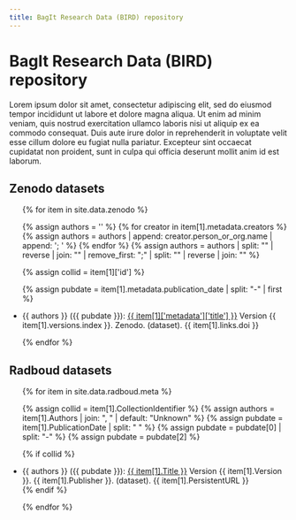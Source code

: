 ```yaml
---
title: BagIt Research Data (BIRD) repository
---
```


# BagIt Research Data (BIRD) repository

Lorem ipsum dolor sit amet, consectetur adipiscing elit, sed do eiusmod tempor incididunt ut labore et dolore magna aliqua. Ut enim ad minim veniam, quis nostrud exercitation ullamco laboris nisi ut aliquip ex ea commodo consequat. Duis aute irure dolor in reprehenderit in voluptate velit esse cillum dolore eu fugiat nulla pariatur. Excepteur sint occaecat cupidatat non proident, sunt in culpa qui officia deserunt mollit anim id est laborum.

## Zenodo datasets


<ul>
{% for item in site.data.zenodo %}

{% assign authors = '' %}
{% for creator in item[1].metadata.creators %}
  {% assign authors = authors | append: creator.person_or_org.name | append: '; ' %}
{% endfor %}
{% assign authors = authors | split: "" | reverse | join: "" | remove_first: ";" | split: "" | reverse | join: "" %}

{% assign collid = item[1]['id'] %}

{% assign pubdate = item[1].metadata.publication_date | split: "-" | first %}

<li>
{{ authors }} ({{ pubdate }}): <a href="/zenodo/{{ collid }}">{{ item[1]['metadata']['title'] }}</a> Version {{ item[1].versions.index }}. Zenodo. (dataset). {{ item[1].links.doi }}
</li>

{% endfor %}
</ul>

## Radboud datasets

<ul>
{% for item in site.data.radboud.meta %}

  {% assign collid = item[1].CollectionIdentifier %}
  {% assign authors = item[1].Authors | join: ", " | default: "Unknown"  %}
  {% assign pubdate = item[1].PublicationDate | split: " " %}
  {% assign pubdate = pubdate[0] | split: "-" %}
  {% assign pubdate = pubdate[2] %}

  {% if collid %}
    <li>
    {{ authors }} ({{ pubdate }}): <a href="/radboud/{{ collid }}">{{ item[1].Title }}</a> Version {{ item[1].Version }}. {{ item[1].Publisher }}. (dataset). {{ item[1].PersistentURL }}
    </li>
  {% endif %}

{% endfor %}
</ul>
